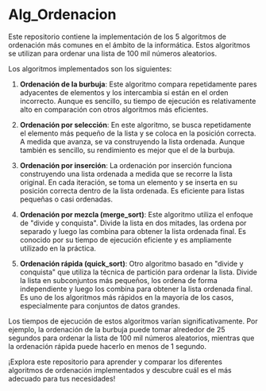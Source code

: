 # Alg_Ordenacion

Este repositorio contiene la implementación de los 5 algoritmos de ordenación más comunes en el ámbito de la informática. Estos algoritmos se utilizan para ordenar una lista de 100 mil números aleatorios.

Los algoritmos implementados son los siguientes:

1. **Ordenación de la burbuja**: Este algoritmo compara repetidamente pares adyacentes de elementos y los intercambia si están en el orden incorrecto. Aunque es sencillo, su tiempo de ejecución es relativamente alto en comparación con otros algoritmos más eficientes.

2. **Ordenación por selección**: En este algoritmo, se busca repetidamente el elemento más pequeño de la lista y se coloca en la posición correcta. A medida que avanza, se va construyendo la lista ordenada. Aunque también es sencillo, su rendimiento es mejor que el de la burbuja.

3. **Ordenación por inserción**: La ordenación por inserción funciona construyendo una lista ordenada a medida que se recorre la lista original. En cada iteración, se toma un elemento y se inserta en su posición correcta dentro de la lista ordenada. Es eficiente para listas pequeñas o casi ordenadas.

4. **Ordenación por mezcla (merge_sort)**: Este algoritmo utiliza el enfoque de "divide y conquista". Divide la lista en dos mitades, las ordena por separado y luego las combina para obtener la lista ordenada final. Es conocido por su tiempo de ejecución eficiente y es ampliamente utilizado en la práctica.

5. **Ordenación rápida (quick_sort)**: Otro algoritmo basado en "divide y conquista" que utiliza la técnica de partición para ordenar la lista. Divide la lista en subconjuntos más pequeños, los ordena de forma independiente y luego los combina para obtener la lista ordenada final. Es uno de los algoritmos más rápidos en la mayoría de los casos, especialmente para conjuntos de datos grandes.

Los tiempos de ejecución de estos algoritmos varían significativamente. Por ejemplo, la ordenación de la burbuja puede tomar alrededor de 25 segundos para ordenar la lista de 100 mil números aleatorios, mientras que la ordenación rápida puede hacerlo en menos de 1 segundo. 

¡Explora este repositorio para aprender y comparar los diferentes algoritmos de ordenación implementados y descubre cuál es el más adecuado para tus necesidades!
